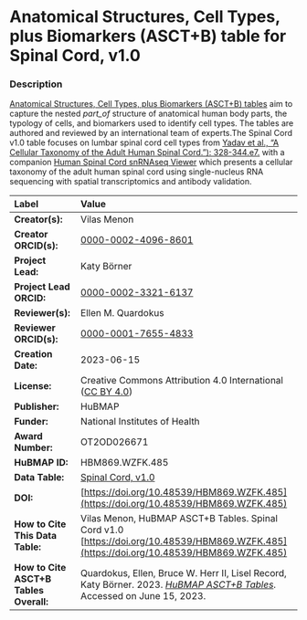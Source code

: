 # Anatomical Structures, Cell Types, plus Biomarkers (ASCT+B) table for Spinal Cord, v1.0

### Description
[Anatomical Structures, Cell Types, plus Biomarkers (ASCT+B) tables](https://hubmapconsortium.github.io/ccf/pages/ccf-anatomical-structures.html) aim to capture the nested *part_of* structure of anatomical human body parts, the typology of cells, and biomarkers used to identify cell types. The tables are authored and reviewed by an international team of experts.The Spinal Cord v1.0  table focuses on lumbar spinal cord cell types from  [Yadav et al., “A Cellular Taxonomy of the Adult Human Spinal Cord.”): 328-344.e7.](https://doi.org/10.1016/j.neuron.2023.01.00) with a companion [Human Spinal Cord snRNAseq Viewer](https://vmenon.shinyapps.io/humanspinalcord/) which presents a cellular taxonomy of the adult human spinal cord using single-nucleus RNA sequencing with spatial transcriptomics and antibody validation.


| Label | Value |
| :------------- |:-------------|
| **Creator(s):** | Vilas Menon |
| **Creator ORCID(s):** | [0000-0002-4096-8601](https://orcid.org/0000-0002-4096-8601)|
| **Project Lead:** | Katy B&ouml;rner |
| **Project Lead ORCID:** | [0000-0002-3321-6137](https://orcid.org/0000-0002-3321-6137) |
| **Reviewer(s):** | Ellen M. Quardokus |
| **Reviewer ORCID(s):** |[0000-0001-7655-4833](https://orcid.org/0000-0001-7655-4833) |
| **Creation Date:** | 2023-06-15|
| **License:** | Creative Commons Attribution 4.0 International ([CC BY 4.0](https://creativecommons.org/licenses/by/4.0/)) |
| **Publisher:** | HuBMAP |
| **Funder:** | National Institutes of Health |
| **Award Number:** | OT2OD026671 |
| **HuBMAP ID:** | HBM869.WZFK.485 |
| **Data Table:** | [Spinal Cord, v1.0](https://hubmapconsortium.github.io/ccf-releases/v1.4/asct-b/asct-b-vh-spinal-cord.csv) |
| **DOI:** | [https://doi.org/10.48539/HBM869.WZFK.485](https://doi.org/10.48539/HBM869.WZFK.485)|
| **How to Cite This Data Table:** |Vilas Menon, HuBMAP ASCT+B Tables. Spinal Cord v1.0 [https://doi.org/10.48539/HBM869.WZFK.485](https://doi.org/10.48539/HBM869.WZFK.485) |
| **How to Cite ASCT+B Tables Overall:** | Quardokus, Ellen, Bruce W. Herr II, Lisel Record, Katy B&ouml;rner. 2023. [*HuBMAP ASCT+B Tables*](https://humanatlas.io/asctb-tables). Accessed on June 15, 2023. |
